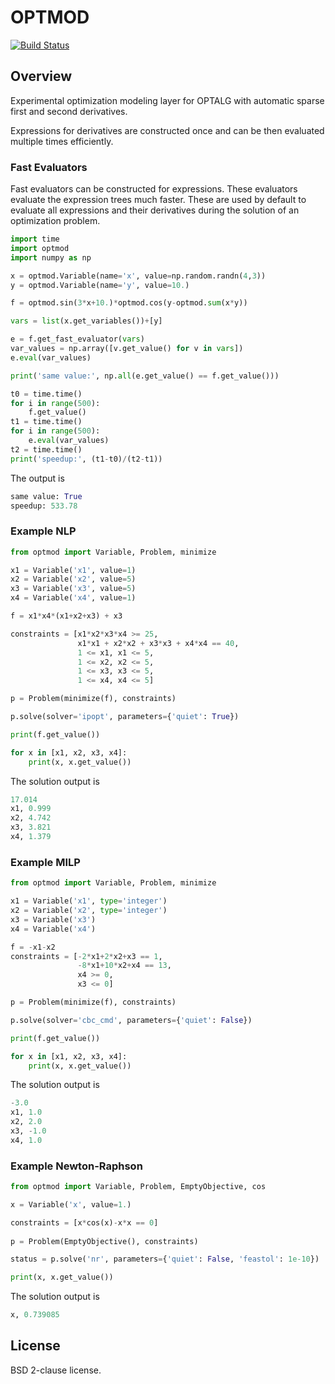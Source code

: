 # OPTMOD

[![Build Status](https://travis-ci.org/ttinoco/OPTMOD.svg?branch=master)](https://travis-ci.org/ttinoco/OPTMOD)

## Overview

Experimental optimization modeling layer for OPTALG with automatic sparse first and second derivatives.

Expressions for derivatives are constructed once and can be then evaluated multiple times efficiently.

### Fast Evaluators

Fast evaluators can be constructed for expressions. These evaluators evaluate the expression trees much faster. These are used by default to evaluate all expressions and their derivatives during the solution of an optimization problem.

```python
import time
import optmod
import numpy as np

x = optmod.Variable(name='x', value=np.random.randn(4,3))
y = optmod.Variable(name='y', value=10.)

f = optmod.sin(3*x+10.)*optmod.cos(y-optmod.sum(x*y))

vars = list(x.get_variables())+[y]

e = f.get_fast_evaluator(vars)
var_values = np.array([v.get_value() for v in vars])
e.eval(var_values)

print('same value:', np.all(e.get_value() == f.get_value()))

t0 = time.time()
for i in range(500):
    f.get_value()
t1 = time.time()
for i in range(500):
    e.eval(var_values)
t2 = time.time()
print('speedup:', (t1-t0)/(t2-t1))
```

The output is
```python
same value: True
speedup: 533.78
```

### Example NLP

```python
from optmod import Variable, Problem, minimize

x1 = Variable('x1', value=1)
x2 = Variable('x2', value=5)
x3 = Variable('x3', value=5)
x4 = Variable('x4', value=1)

f = x1*x4*(x1+x2+x3) + x3

constraints = [x1*x2*x3*x4 >= 25,
               x1*x1 + x2*x2 + x3*x3 + x4*x4 == 40,
               1 <= x1, x1 <= 5,
               1 <= x2, x2 <= 5,
               1 <= x3, x3 <= 5,
               1 <= x4, x4 <= 5]

p = Problem(minimize(f), constraints)

p.solve(solver='ipopt', parameters={'quiet': True})

print(f.get_value())

for x in [x1, x2, x3, x4]:
    print(x, x.get_value())
```

The solution output is
```python
17.014
x1, 0.999
x2, 4.742
x3, 3.821
x4, 1.379
```

### Example MILP

```python
from optmod import Variable, Problem, minimize

x1 = Variable('x1', type='integer')
x2 = Variable('x2', type='integer')
x3 = Variable('x3')
x4 = Variable('x4')

f = -x1-x2
constraints = [-2*x1+2*x2+x3 == 1,
               -8*x1+10*x2+x4 == 13,
               x4 >= 0,
               x3 <= 0]

p = Problem(minimize(f), constraints)

p.solve(solver='cbc_cmd', parameters={'quiet': False})

print(f.get_value())

for x in [x1, x2, x3, x4]:
    print(x, x.get_value())
```

The solution output is
```python
-3.0
x1, 1.0
x2, 2.0
x3, -1.0
x4, 1.0
```

### Example Newton-Raphson

```python
from optmod import Variable, Problem, EmptyObjective, cos

x = Variable('x', value=1.)

constraints = [x*cos(x)-x*x == 0]
        
p = Problem(EmptyObjective(), constraints)

status = p.solve('nr', parameters={'quiet': False, 'feastol': 1e-10})

print(x, x.get_value())
```

The solution output is
```python
x, 0.739085
```

## License

BSD 2-clause license.
